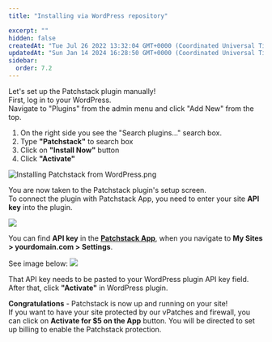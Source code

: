 ```yaml
---
title: "Installing via WordPress repository"

excerpt: ""
hidden: false
createdAt: "Tue Jul 26 2022 13:32:04 GMT+0000 (Coordinated Universal Time)"
updatedAt: "Sun Jan 14 2024 16:28:50 GMT+0000 (Coordinated Universal Time)"
sidebar:
  order: 7.2
---
```

Let's set up the Patchstack plugin manually!  
First, log in to your WordPress.  
Navigate to "Plugins" from the admin menu and click "Add New" from the top.

1. On the right side you see the "Search plugins..." search box.
2. Type **"Patchstack"** to search box
3. Click on **"Install Now"** button
4. Click **"Activate"** 

![](@images/2707b1b-Installing_Patchstack_from_WordPress.png "Installing Patchstack from WordPress.png")

You are now taken to the Patchstack plugin's setup screen.  
To connect the plugin with Patchstack App, you need to enter your site **API key** into the plugin.

![](@images/patchstack-wordpress-state-empty.png)

You can find **API key** in the <a href="https://app.patchstack.com" target="_blank"><b>Patchstack App</b></a>, when you navigate to **My Sites > yourdomain.com > Settings**. 

See image below:
![](@images/patchstack-site-settings.png)

That API key needs to be pasted to your WordPress plugin API key field.  
After that, click **"Activate"** in WordPress plugin.

**Congratulations** - Patchstack is now up and running on your site!  
If you want to have your site protected by our vPatches and firewall, you can click on **Activate for $5 on the App** button. You will be directed to set up billing to enable the Patchstack protection.
